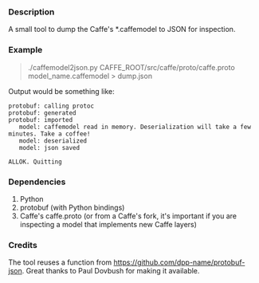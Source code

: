 ### Description
A small tool to dump the Caffe's *.caffemodel to JSON for inspection.

### Example
> ./caffemodel2json.py CAFFE_ROOT/src/caffe/proto/caffe.proto model_name.caffemodel > dump.json

Output would be something like:
```
protobuf: calling protoc
protobuf: generated
protobuf: imported
   model: caffemodel read in memory. Deserialization will take a few minutes. Take a coffee!
   model: deserialized
   model: json saved

ALLOK. Quitting
```

### Dependencies
1. Python
2. protobuf (with Python bindings)
3. Caffe's caffe.proto (or from a Caffe's fork, it's important if you are inspecting a model that implements new Caffe layers)

### Credits
The tool reuses a function from https://github.com/dpp-name/protobuf-json. Great thanks to Paul Dovbush for making it available.
